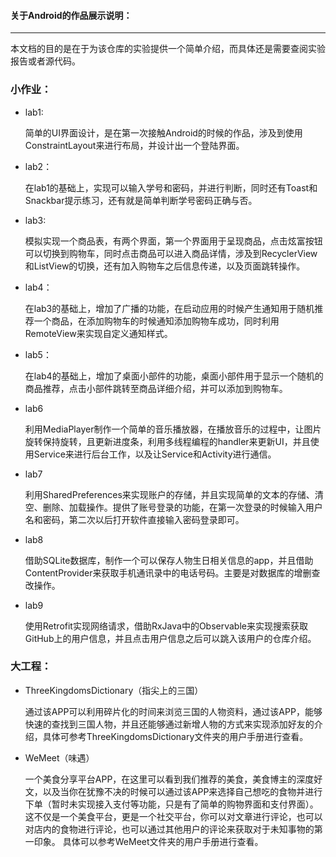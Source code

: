 #### 关于Android的作品展示说明：

---

本文档的目的是在于为该仓库的实验提供一个简单介绍，而具体还是需要查阅实验报告或者源代码。

### 小作业：

- lab1:

  简单的UI界面设计，是在第一次接触Android的时候的作品，涉及到使用ConstraintLayout来进行布局，并设计出一个登陆界面。

- lab2：

  在lab1的基础上，实现可以输入学号和密码，并进行判断，同时还有Toast和Snackbar提示练习，还有就是简单判断学号密码正确与否。

- lab3:

  模拟实现一个商品表，有两个界面，第一个界面用于呈现商品，点击炫富按钮可以切换到购物车，同时点击商品可以进入商品详情，涉及到RecyclerView和ListView的切换，还有加入购物车之后信息传递，以及页面跳转操作。

- lab4：

  在lab3的基础上，增加了广播的功能，在启动应用的时候产生通知用于随机推荐一个商品，在添加购物车的时候通知添加购物车成功，同时利用RemoteView来实现自定义通知样式。

- lab5：

  在lab4的基础上，增加了桌面小部件的功能，桌面小部件用于显示一个随机的商品推荐，点击小部件跳转至商品详细介绍，并可以添加到购物车。

- lab6

  利用MediaPlayer制作一个简单的音乐播放器，在播放音乐的过程中，让图片旋转保持旋转，且更新进度条，利用多线程编程的handler来更新UI，并且使用Service来进行后台工作，以及让Service和Activity进行通信。

- lab7

  利用SharedPreferences来实现账户的存储，并且实现简单的文本的存储、清空、删除、加载操作。提供了账号登录的功能，在第一次登录的时候输入用户名和密码，第二次以后打开软件直接输入密码登录即可。

- lab8

  借助SQLite数据库，制作一个可以保存人物生日相关信息的app，并且借助ContentProvider来获取手机通讯录中的电话号码。主要是对数据库的增删查改操作。

- lab9

  使用Retrofit实现网络请求，借助RxJava中的Observable来实现搜索获取GitHub上的用户信息，并且点击用户信息之后可以跳入该用户的仓库介绍。




### 大工程：

- ThreeKingdomsDictionary（指尖上的三国）

  通过该APP可以利用碎片化的时间来浏览三国的人物资料，通过该APP，能够快速的查找到三国人物，并且还能够通过新增人物的方式来实现添加好友的介绍，具体可参考ThreeKingdomsDictionary文件夹的用户手册进行查看。

- WeMeet（味遇）

  一个美食分享平台APP，在这里可以看到我们推荐的美食，美食博主的深度好文，以及当你在犹豫不决的时候可以通过该APP来选择自己想吃的食物并进行下单（暂时未实现接入支付等功能，只是有了简单的购物界面和支付界面）。这不仅是一个美食平台，更是一个社交平台，你可以对文章进行评论，也可以对店内的食物进行评论，也可以通过其他用户的评论来获取对于未知事物的第一印象。 具体可以参考WeMeet文件夹的用户手册进行查看。